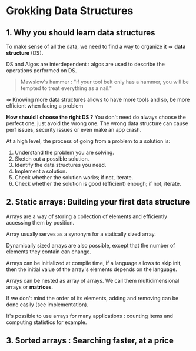 # Grokking Data Structures

## 1. Why you should learn data structures

To make sense of all the data, we need to find a way to organize it => **data structure** (DS).

DS and Algos are interdependent : algos are used to describe the operations performed on DS.

> Mawslow's hammer : "if your tool belt only has a hammer, you will be tempted to treat everything as a nail."

=> Knowing more data structures allows to have more tools and so, be more efficient when facing a problem

**How should I choose the right DS ?** You don't need do always choose the perfect one, just avoid the wrong one.
The wrong data structure can cause perf issues, security issues or even make an app crash.

At a high level, the process of going from a problem to a solution is:

1. Understand the problem you are solving.
2. Sketch out a possible solution.
3. Identify the data structures you need.
4. Implement a solution.
5. Check whether the solution works; if not, iterate.
6. Check whether the solution is good (efficient) enough; if not, iterate.

## 2. Static arrays: Building your first data structure

Arrays are a way of storing a collection of elements and efficiently accessing them by position.

Array usually serves as a synonym for a statically sized array.

Dynamically sized arrays are also possible, except that the number of elements they contain can change.

Arrays can be initialized at compile time, if a language allows to skip init, then the initial value of the array's elements depends on the language.

Arrays can be nested as array of arrays. We call them multidimensional arrays or **matrices**.

If we don't mind the order of its elements, adding and removing can be done easily (see implementation).

It's possible to use arrays for many applications : counting items and computing statistics for example.

## 3. Sorted arrays : Searching faster, at a price
